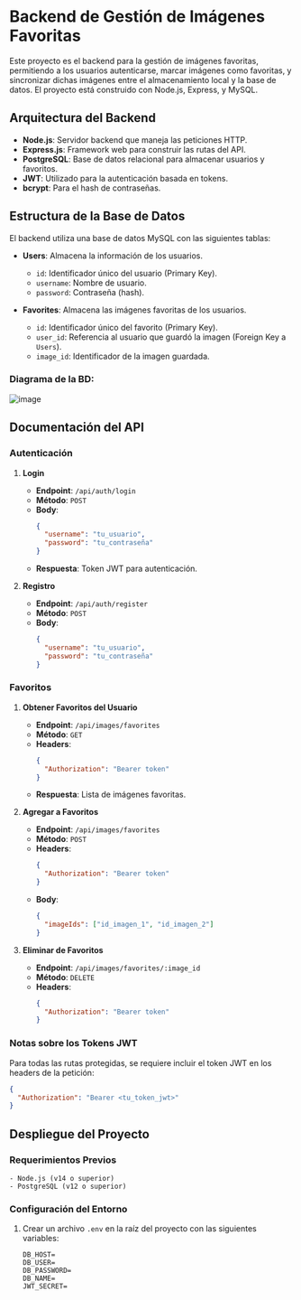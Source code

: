 # Backend de Gestión de Imágenes Favoritas

Este proyecto es el backend para la gestión de imágenes favoritas, permitiendo a los usuarios autenticarse, marcar imágenes como favoritas, y sincronizar dichas imágenes entre el almacenamiento local y la base de datos. El proyecto está construido con Node.js, Express, y MySQL.

## Arquitectura del Backend

- **Node.js**: Servidor backend que maneja las peticiones HTTP.
- **Express.js**: Framework web para construir las rutas del API.
- **PostgreSQL**: Base de datos relacional para almacenar usuarios y favoritos.
- **JWT**: Utilizado para la autenticación basada en tokens.
- **bcrypt**: Para el hash de contraseñas.

## Estructura de la Base de Datos

El backend utiliza una base de datos MySQL con las siguientes tablas:

- **Users**: Almacena la información de los usuarios.
  - `id`: Identificador único del usuario (Primary Key).
  - `username`: Nombre de usuario.
  - `password`: Contraseña (hash).

- **Favorites**: Almacena las imágenes favoritas de los usuarios.
  - `id`: Identificador único del favorito (Primary Key).
  - `user_id`: Referencia al usuario que guardó la imagen (Foreign Key a `Users`).
  - `image_id`: Identificador de la imagen guardada.

### Diagrama de la BD:
![image](https://github.com/user-attachments/assets/45c790b1-df21-41fc-ae07-c3c6aae84590)

## Documentación del API

### Autenticación

1. **Login**
   - **Endpoint**: `/api/auth/login`
   - **Método**: `POST`
   - **Body**:
     ```json
     {
       "username": "tu_usuario",
       "password": "tu_contraseña"
     }
     ```
   - **Respuesta**: Token JWT para autenticación.

2. **Registro**
   - **Endpoint**: `/api/auth/register`
   - **Método**: `POST`
   - **Body**:
     ```json
     {
       "username": "tu_usuario",
       "password": "tu_contraseña"
     }
     ```

### Favoritos

1. **Obtener Favoritos del Usuario**
   - **Endpoint**: `/api/images/favorites`
   - **Método**: `GET`
   - **Headers**: 
     ```json
     {
       "Authorization": "Bearer token"
     }
     ```
   - **Respuesta**: Lista de imágenes favoritas.

2. **Agregar a Favoritos**
   - **Endpoint**: `/api/images/favorites`
   - **Método**: `POST`
   - **Headers**: 
     ```json
     {
       "Authorization": "Bearer token"
     }
     ```
   - **Body**:
     ```json
     {
       "imageIds": ["id_imagen_1", "id_imagen_2"]
     }
     ```

3. **Eliminar de Favoritos**
   - **Endpoint**: `/api/images/favorites/:image_id`
   - **Método**: `DELETE`
   - **Headers**: 
     ```json
     {
       "Authorization": "Bearer token"
     }
     ```

### Notas sobre los Tokens JWT

Para todas las rutas protegidas, se requiere incluir el token JWT en los headers de la petición:
```json
{
  "Authorization": "Bearer <tu_token_jwt>"
}
```

## Despliegue del Proyecto

### Requerimientos Previos
```
- Node.js (v14 o superior)
- PostgreSQL (v12 o superior)
```
### Configuración del Entorno

1. Crear un archivo `.env` en la raíz del proyecto con las siguientes variables:

   ```env
   DB_HOST=
   DB_USER=
   DB_PASSWORD=
   DB_NAME=
   JWT_SECRET=
  ```

